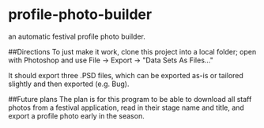 # profile-photo-builder
an automatic festival profile photo builder.

##Directions
To just make it work, clone this project into a local folder; open with Photoshop and use File -> Export -> "Data Sets As Files..."

It should export three .PSD files, which can be exported as-is or tailored slightly and then exported (e.g. Bug).

##Future plans
The plan is for this program to be able to download all staff photos from a festival application, read in their stage name and title, and export a profile photo early in the season.
